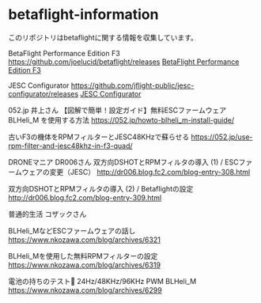# betaflight-information
このリポジトリはbetaflightに関する情報を収集しています。


BetaFlight Performance Edition F3
https://github.com/joelucid/betaflight/releases
[BetaFlight Performance Edition F3](https://github.com/joelucid/betaflight/releases)


JESC Configurator
https://github.com/jflight-public/jesc-configurator/releases
[JESC Configurator](https://github.com/jflight-public/jesc-configurator/releases)


052.jp 井上さん
【図解で簡単！設定ガイド】無料ESCファームウェア BLHeli_M を使用する方法
https://052.jp/howto-blheli_m-install-guide/

古いF3の機体をRPMフィルターとJESC48KHzで蘇らせる
https://052.jp/use-rpm-filter-and-jesc48khz-in-f3-quad/



DRONEマニア DR006さん
双方向DSHOTとRPMフィルタの導入 (1) / ESCファームウェアの変更（JESC）
http://dr006.blog.fc2.com/blog-entry-308.html

双方向DSHOTとRPMフィルタの導入 (2) / Betaflightの設定
http://dr006.blog.fc2.com/blog-entry-309.html



普通的生活 コザックさん

BLHeli_MなどESCファームウェアの話し
https://www.nkozawa.com/blog/archives/6321

BLHeli_Mを使用した無料RPMフィルターの設定
https://www.nkozawa.com/blog/archives/6319

電池の持ちのテスト 24Hz/48KHz/96KHz PWM BLHeli_M
https://www.nkozawa.com/blog/archives/6299

